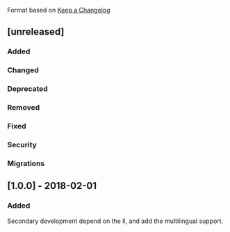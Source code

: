 Format based on [Keep a Changelog](http://keepachangelog.com/)

## [unreleased]
### Added
### Changed
### Deprecated
### Removed
### Fixed
### Security
### Migrations

## [1.0.0] - 2018-02-01
### Added
Secondary development depend on the ll, and add the multilingual support.


